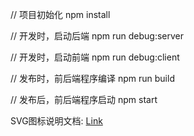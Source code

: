 // 项目初始化
npm install

// 开发时，启动后端
npm run debug:server

// 开发时，启动前端
npm run debug:client

// 发布时，前后端程序编译
npm run build

// 发布后，前后端程序启动
npm start 


SVG图标说明文档:  [Link](https://www.showdoc.cc/page/15308269)